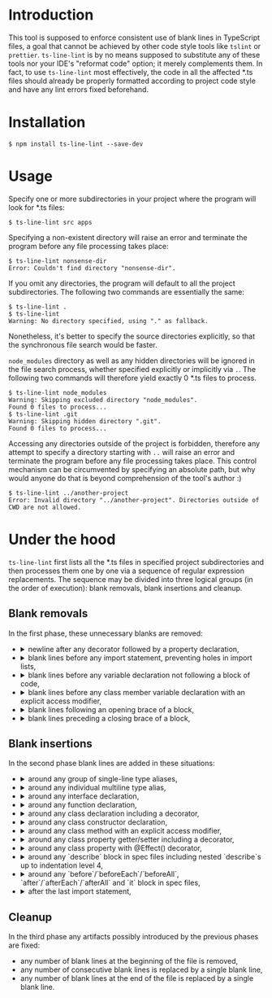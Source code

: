 # Introduction
This tool is supposed to enforce consistent use of blank lines in TypeScript files, a goal that cannot be achieved by other code style tools like `tslint` or `prettier`. `ts-line-lint` is by no means supposed to substitute any of these tools nor your IDE's "reformat code" option; it merely complements them. In fact, to use `ts-line-lint` most effectively, the code in all the affected \*.ts files should already be properly formatted according to project code style and have any lint errors fixed beforehand.

# Installation
```
$ npm install ts-line-lint --save-dev
```

# Usage
Specify one or more subdirectories in your project where the program will look for \*.ts files:

```
$ ts-line-lint src apps
```

Specifying a non-existent directory will raise an error and terminate the program before any file processing takes place:

```
$ ts-line-lint nonsense-dir
Error: Couldn't find directory "nonsense-dir".
```

If you omit any directories, the program will default to all the project subdirectories. The following two commands are essentially the same:

```
$ ts-line-lint .
$ ts-line-lint
Warning: No directory specified, using "." as fallback.
```
Nonetheless, it's better to specify the source directories explicitly, so that the synchronous file search would be faster.

`node_modules` directory as well as any hidden directories will be ignored in the file search process, whether specified explicitly or implicitly via `.`. The following two commands will therefore yield exactly 0 \*.ts files to process.

```
$ ts-line-lint node_modules
Warning: Skipping excluded directory "node_modules".
Found 0 files to process...
$ ts-line-lint .git
Warning: Skipping hidden directory ".git".
Found 0 files to process...
```

Accessing any directories outside of the project is forbidden, therefore any attempt to specify a directory starting with `..` will raise an error and terminate the program before any file processing takes place. This control mechanism can be circumvented by specifying an absolute path, but why would anyone do that is beyond comprehension of the tool's author :)

```
$ ts-line-lint ../another-project
Error: Invalid directory "../another-project". Directories outside of CWD are not allowed.
```

# Under the hood
`ts-line-lint` first lists all the \*.ts files in specified project subdirectories and then processes them one by one via a sequence of regular expression replacements. The sequence may be divided into three logical groups (in the order of execution): blank removals, blank insertions and cleanup.

## Blank removals
In the first phase, these unnecessary blanks are removed:
* <details><summary style="cursor: pointer">newline after any decorator followed by a property declaration,</summary>

  ```javascript
  @Input()
  public foo!: Foo;
  ```
  becomes
  ```javascript
  @Input() public foo!: Foo;
  ```
  </details>
* <details><summary style="cursor: pointer">blank lines before any import statement, preventing holes in import lists,</summary>

  ```javascript
  import {Foo} from "./foo";

  import {
      FirstLongThingFromBar,
      SecondLongThingFromBar
  } from '../bar';
  ```
  becomes
  ```javascript
  import {Foo} from "./foo";
  import {
      FirstLongThingFromBar,
      SecondLongThingFromBar
  } from '../bar';
  ```
  </details>
* <details><summary style="cursor: pointer">blank lines before any variable declaration not following a block of code,</summary>

  ```javascript
  if (condition) {
      // following const stays separated
  }

  const bar = 'bar';

  describe('following const comes closer', () => {

      const foo = 'foo';
  ```
  becomes
  ```javascript
  if (condition) {
      // following const stays separated
  }

  const bar = 'bar';

  describe('following const comes closer', () => {
      const foo = 'foo';
  ```
  </details>
* <details><summary style="cursor: pointer">blank lines before any class member variable declaration with an explicit access modifier,</summary>

  ```javascript
  class Foo {

      private bar = 'foo';
  ```
  becomes
  ```javascript
  class Foo {
      private bar = 'foo';
  ```
  </details>
* <details><summary style="cursor: pointer">blank lines following an opening brace of a block,</summary>

  ```javascript
  constructor(private foo: Foo) {

  }
  ```
  becomes
  ```javascript
  constructor(private foo: Foo) {
  }
  ```
  </details>
* <details><summary style="cursor: pointer">blank lines preceding a closing brace of a block,</summary>

  ```javascript
      return foo;

  }
  ```
  becomes
  ```javascript
      return foo;
  }
  ```
  </details>

## Blank insertions
In the second phase blank lines are added in these situations:
* <details><summary style="cursor: pointer">around any group of single-line type aliases,</summary>

  ```javascript
  export type AliasedType = nativeType;
  let aliased: AliasedType;
  ```
  becomes
  ```javascript
  export type AliasedType = nativeType;

  let aliased: AliasedType;
  ```
  </details>
* <details><summary style="cursor: pointer">around any individual multiline type alias,</summary>

  ```javascript
  // preceding non-blank line
  export type UnionType =
      SomeType |
      AnotherType;
  // following non-blank line
  ```
  becomes
  ```javascript
  // preceding non-blank line

  export type UnionType =
      SomeType |
      AnotherType;

  // following non-blank line
  ```
  </details>
* <details><summary style="cursor: pointer">around any interface declaration,</summary>

  ```javascript
  // preceding non-blank line
  export interface ExportedInterface {
      prop1: type;
      prop2: type;
  }
  // following non-blank line
  ```
  becomes
  ```javascript
  // preceding non-blank line

  export interface ExportedInterface {
      prop1: type;
      prop2: type;
  }

  // following non-blank line
  ```
  </details>
* <details><summary style="cursor: pointer">around any function declaration,</summary>

  ```javascript
  const foo = 'foo';
  function bar(): string {
      return foo.toUppercase();
  }
  bar();
  ```
  becomes
  ```javascript
  const foo = 'foo';

  function bar(): string {
      return foo.toUppercase();
  }

  bar();
  ```
  </details>
* <details><summary style="cursor: pointer">around any class declaration including a decorator,</summary>

  ```javascript
  // preceding non-blank line
  @Component({
    selector: "app-foo",
  })
  class FooComponent {
    // implementation
  }
  // following non-blank line
  ```
  becomes
  ```javascript
  // preceding non-blank line

  @Component({
    selector: "app-foo",
  })
  class FooComponent {
    // implementation
  }

  // following non-blank line
  ```
  </details>
* <details><summary style="cursor: pointer">around any class constructor declaration,</summary>

  ```javascript
  class Foo {
      constructor(private bar: type) {
      }
  }
  ```
  becomes
  ```javascript
  class Foo {

      constructor(private bar: type) {
      }

  }
  ```
  </details>
* <details><summary style="cursor: pointer">around any class method with an explicit access modifier,</summary>

  ```javascript
  class Foo {
      private bar = 'bar';
      public getBar(): string {
          return this.bar;
      }
  }
  ```
  becomes
  ```javascript
  class Foo {
      private bar = 'bar';

      public getBar(): string {
          return this.bar;
      }

  }
  ```
  </details>
* <details><summary style="cursor: pointer">around any class property getter/setter including a decorator,</summary>

  ```javascript
  class Foo {
    @Input()
    set baz(param: type) {
      this _baz = param;
    }
  }
  ```
  becomes
  ```javascript
  class Foo {

    @Input()
    set baz(param: type) {
      this _baz = param;
    }

  }
  ```
  </details>
* <details><summary style="cursor: pointer">around any class property with @Effect() decorator,</summary>

  ```javascript
  class Foo {
      @Effect()
      public barAction$ = this.actions$.pipe(
          // code
      );
  }
  ```
  becomes
  ```javascript
  class Foo {

      @Effect()
      public barAction$ = this.actions$.pipe(
          // code
      );

  }
  ```
  </details>
* <details><summary style="cursor: pointer">around any `describe` block in spec files including nested `describe`s up to indentation level 4,</summary>

  ```javascript
  // preceding non-blank line
  describe("top-level test suite", () => {
      describe("first level nested test suite", () => {
          // something else
      });
  });
  // following non-blank line
  ```
  becomes
  ```javascript
  // preceding non-blank line

  describe("top-level test suite", () => {

      describe("first level nested test suite", () => {
          // something else
      });

  });

  // following non-blank line
  ```
  </details>
* <details><summary style="cursor: pointer">around any `before`/`beforeEach`/`beforeAll`, `after`/`afterEach`/`afterAll` and `it` block in spec files,</summary>

  ```javascript
  describe("test suite", () => {
      beforeEach(() => {
          // code
      });
      it("asynchronous test case", async () => {
          // await expect...
      });
  });
  ```
  becomes
  ```javascript
  describe("test suite", () => {

      beforeEach(() => {
          // code
      });

      it("asynchronous test case", async () => {
          // await expect...
      });

  });
  ```
  </details>
* <details><summary style="cursor: pointer">after the last import statement,</summary>

  ```javascript
  import {Abc} from "abc";
  const foo = 'Foo';
  ```
  becomes
  ```javascript
  import {Abc} from "abc";

  const foo = 'Foo';
  ```
  </details>

## Cleanup
In the third phase any artifacts possibly introduced by the previous phases are fixed:
* any number of blank lines at the beginning of the file is removed,
* any number of consecutive blank lines is replaced by a single blank line,
* any number of blank lines at the end of the file is replaced by a single blank line.
